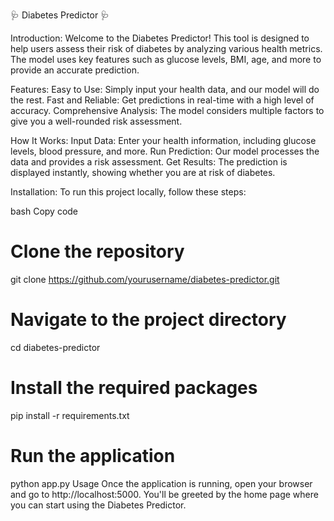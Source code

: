 🩺 Diabetes Predictor 🩺



Introduction:
   Welcome to the Diabetes Predictor! This tool is designed to help users assess their risk of diabetes by analyzing various health metrics. The model uses key features such as glucose levels, BMI, age, and more to provide an accurate prediction.

Features:
  Easy to Use: Simply input your health data, and our model will do the rest.
  Fast and Reliable: Get predictions in real-time with a high level of accuracy.
  Comprehensive Analysis: The model considers multiple factors to give you a well-rounded risk assessment.

How It Works:
 Input Data: Enter your health information, including glucose levels, blood pressure, and more.
 Run Prediction: Our model processes the data and provides a risk assessment.
 Get Results: The prediction is displayed instantly, showing whether you are at risk of diabetes.


Installation:
To run this project locally, follow these steps:

bash
Copy code
# Clone the repository
git clone https://github.com/yourusername/diabetes-predictor.git

# Navigate to the project directory
cd diabetes-predictor

# Install the required packages
pip install -r requirements.txt

# Run the application
python app.py
Usage
Once the application is running, open your browser and go to http://localhost:5000. You'll be greeted by the home page where you can start using the Diabetes Predictor.